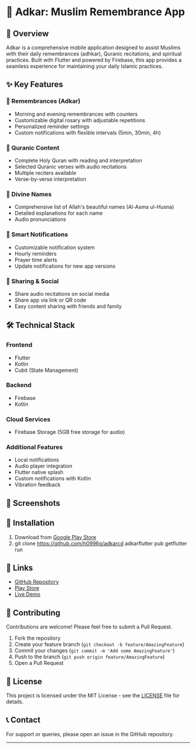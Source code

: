 # 📱 Adkar: Muslim Remembrance App

## 🌟 Overview

Adkar is a comprehensive mobile application designed to assist Muslims with their daily remembrances (adhkar), Quranic recitations, and spiritual practices. Built with Flutter and powered by Firebase, this app provides a seamless experience for maintaining your daily Islamic practices.

## ✨ Key Features

### 📿 Remembrances (Adkar)

- Morning and evening remembrances with counters
- Customizable digital rosary with adjustable repetitions
- Personalized reminder settings
- Custom notifications with flexible intervals (5min, 30min, 4h)

### 📖 Quranic Content

- Complete Holy Quran with reading and interpretation
- Selected Quranic verses with audio recitations
- Multiple reciters available
- Verse-by-verse interpretation

### 👑 Divine Names

- Comprehensive list of Allah's beautiful names (Al-Asma ul-Husna)
- Detailed explanations for each name
- Audio pronunciations

### 🔔 Smart Notifications

- Customizable notification system
- Hourly reminders
- Prayer time alerts
- Update notifications for new app versions

### 🔄 Sharing & Social

- Share audio recitations on social media
- Share app via link or QR code
- Easy content sharing with friends and family

## 🛠️ Technical Stack

### Frontend

- Flutter
- Kotlin
- Cubit (State Management)

### Backend

- Firebase
- Kotlin

### Cloud Services

- Firebase Storage (5GB free storage for audio)

### Additional Features

- Local notifications
- Audio player integration
- Flutter native splash
- Custom notifications with Kotlin
- Vibration feedback

## 📱 Screenshots

## 🚀 Installation

1. Download from [Google Play Store](https://play.google.com/store/apps/details?id=com.h0774g.alhou)
1. git clone https://github.com/h0996g/adkarcd adkarflutter pub getflutter run

## 🔗 Links

- [GitHub Repository](https://github.com/h0996g/adkar)
- [Play Store](https://play.google.com/store/apps/details?id=com.h0774g.alhou)
- [Live Demo](https://play.google.com/store/apps/details?id=com.h0774g.alhou)

## 🤝 Contributing

Contributions are welcome! Please feel free to submit a Pull Request.

1. Fork the repository
1. Create your feature branch (`git checkout -b feature/AmazingFeature`)
1. Commit your changes (`git commit -m 'Add some AmazingFeature'`)
1. Push to the branch (`git push origin feature/AmazingFeature`)
1. Open a Pull Request

## 📄 License

This project is licensed under the MIT License - see the [LICENSE](LICENSE) file for details.

## 📞 Contact

For support or queries, please open an issue in the GitHub repository.

---

<br>
